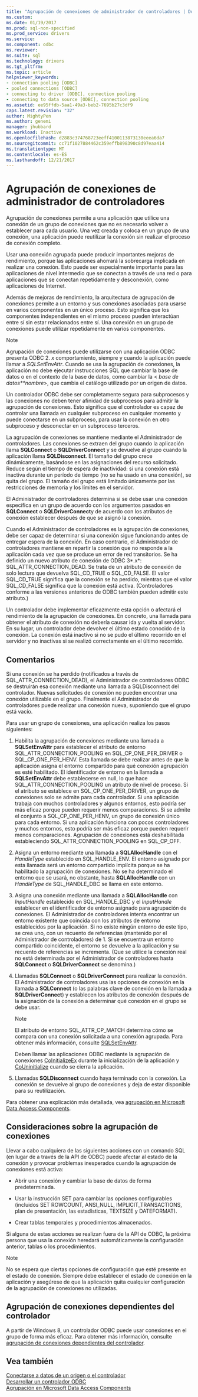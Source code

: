```yaml
---
title: "Agrupación de conexiones de administrador de controladores | Documentos de Microsoft"
ms.custom: 
ms.date: 01/19/2017
ms.prod: sql-non-specified
ms.prod_service: drivers
ms.service: 
ms.component: odbc
ms.reviewer: 
ms.suite: sql
ms.technology: drivers
ms.tgt_pltfrm: 
ms.topic: article
helpviewer_keywords:
- connection pooling [ODBC]
- pooled connections [ODBC]
- connecting to driver [ODBC], connection pooling
- connecting to data source [ODBC], connection pooling
ms.assetid: ee95ffdb-5aa1-49a3-beb2-7695b27c3df9
caps.latest.revision: "32"
author: MightyPen
ms.author: genemi
manager: jhubbard
ms.workload: Inactive
ms.openlocfilehash: d2883c374768723eeff4100113873130eeea6da7
ms.sourcegitcommit: cc71f1027884462c359effb898390c8d97eaa414
ms.translationtype: MT
ms.contentlocale: es-ES
ms.lasthandoff: 12/21/2017
---
```

# <a name="driver-manager-connection-pooling"></a>Agrupación de conexiones de administrador de controladores
Agrupación de conexiones permite a una aplicación que utilice una conexión de un grupo de conexiones que no es necesario volver a establecer para cada usuario. Una vez creada y coloca en un grupo de una conexión, una aplicación puede reutilizar la conexión sin realizar el proceso de conexión completo.  
  
 Usar una conexión agrupada puede producir importantes mejoras de rendimiento, porque las aplicaciones ahorrará la sobrecarga implicada en realizar una conexión. Esto puede ser especialmente importante para las aplicaciones de nivel intermedio que se conectan a través de una red o para aplicaciones que se conectan repetidamente y desconexión, como aplicaciones de Internet.  
  
 Además de mejoras de rendimiento, la arquitectura de agrupación de conexiones permite a un entorno y sus conexiones asociadas para usarse en varios componentes en un único proceso. Esto significa que los componentes independientes en el mismo proceso pueden interactúan entre sí sin estar relacionados entre sí. Una conexión en un grupo de conexiones puede utilizar repetidamente en varios componentes.  
  
> [!NOTE]  
>  Agrupación de conexiones puede utilizarse con una aplicación ODBC presenta ODBC 2. *x* comportamiento, siempre y cuando la aplicación puede llamar a *SQLSetEnvAttr*. Cuando se usa la agrupación de conexiones, la aplicación no debe ejecutar instrucciones SQL que cambiar la base de datos o en el contexto de la base de datos, como cambiar la \< *base de datos**nombre*>, que cambia el catálogo utilizado por un origen de datos.  
  
 Un controlador ODBC debe ser completamente segura para subprocesos y las conexiones no deben tener afinidad de subprocesos para admitir la agrupación de conexiones. Esto significa que el controlador es capaz de controlar una llamada en cualquier subproceso en cualquier momento y puede conectarse en un subproceso, para usar la conexión en otro subproceso y desconectar en un subproceso terceros.  
  
 La agrupación de conexiones se mantiene mediante el Administrador de controladores. Las conexiones se extraen del grupo cuando la aplicación llama **SQLConnect** o **SQLDriverConnect** y se devuelve al grupo cuando la aplicación llama **SQLDisconnect**. El tamaño del grupo crece dinámicamente, basándose en las asignaciones del recurso solicitado. Reduce según el tiempo de espera de inactividad: si una conexión está inactiva durante un período de tiempo (no se ha usado en una conexión), se quita del grupo. El tamaño del grupo está limitado únicamente por las restricciones de memoria y los límites en el servidor.  
  
 El Administrador de controladores determina si se debe usar una conexión específica en un grupo de acuerdo con los argumentos pasados en **SQLConnect** o **SQLDriverConnect**y de acuerdo con los atributos de conexión establecer después de que se asignó la conexión.  
  
 Cuando el Administrador de controladores es la agrupación de conexiones, debe ser capaz de determinar si una conexión sigue funcionando antes de entregar espera de la conexión. En caso contrario, el Administrador de controladores mantiene en repartir la conexión que no responde a la aplicación cada vez que se produce un error de red transitorios. Se ha definido un nuevo atributo de conexión de ODBC 3*.x*: SQL_ATTR_CONNECTION_DEAD. Se trata de un atributo de conexión de solo lectura que devuelva SQL_CD_TRUE o SQL_CD_FALSE. El valor SQL_CD_TRUE significa que la conexión se ha perdido, mientras que el valor SQL_CD_FALSE significa que la conexión está activa. (Controladores conforme a las versiones anteriores de ODBC también pueden admitir este atributo.)  
  
 Un controlador debe implementar eficazmente esta opción o afectará el rendimiento de la agrupación de conexiones. En concreto, una llamada para obtener el atributo de conexión no debería causar ida y vuelta al servidor. En su lugar, un controlador debe devolver el último estado conocido de la conexión. La conexión está inactivo si no se pudo el último recorrido en el servidor y no inactivas si se realizó correctamente en el último recorrido.  
  
## <a name="remarks"></a>Comentarios  
 Si una conexión se ha perdido (notificados a través de SQL_ATTR_CONNECTION_DEAD), el Administrador de controladores ODBC se destruirán esa conexión mediante una llamada a SQLDisconnect del controlador. Nuevas solicitudes de conexión no pueden encontrar una conexión utilizable en el grupo. Finalmente el Administrador de controladores puede realizar una conexión nueva, suponiendo que el grupo está vacío.  
  
 Para usar un grupo de conexiones, una aplicación realiza los pasos siguientes:  
  
1.  Habilita la agrupación de conexiones mediante una llamada a **SQLSetEnvAttr** para establecer el atributo de entorno SQL_ATTR_CONNECTION_POOLING en SQL_CP_ONE_PER_DRIVER o SQL_CP_ONE_PER_HENV. Esta llamada se debe realizar antes de que la aplicación asigna el entorno compartido para qué conexión agrupación es esté habilitado. El identificador de entorno en la llamada a **SQLSetEnvAttr** debe establecerse en null, lo que hace SQL_ATTR_CONNECTION_POOLING un atributo de nivel de proceso. Si el atributo se establece en SQL_CP_ONE_PER_DRIVER, un grupo de conexiones solo se admite para cada controlador. Si una aplicación trabaja con muchos controladores y algunos entornos, esto podría ser más eficaz porque pueden requerir menos comparaciones. Si se admite el conjunto a SQL_CP_ONE_PER_HENV, un grupo de conexión único para cada entorno. Si una aplicación funciona con pocos controladores y muchos entornos, esto podría ser más eficaz porque pueden requerir menos comparaciones. Agrupación de conexiones está deshabilitada estableciendo SQL_ATTR_CONNECTION_POOLING en SQL_CP_OFF.  
  
2.  Asigna un entorno mediante una llamada a **SQLAllocHandle** con el *HandleType* establecido en SQL_HANDLE_ENV. El entorno asignado por esta llamada será un entorno compartido implícita porque se ha habilitado la agrupación de conexiones. No se ha determinado el entorno que se usará, no obstante, hasta **SQLAllocHandle** con un *HandleType* de SQL_HANDLE_DBC se llama en este entorno.  
  
3.  Asigna una conexión mediante una llamada a **SQLAllocHandle** con *InputHandle* establecido en SQL_HANDLE_DBC y el *InputHandle* establecer en el identificador de entorno asignado para agrupación de conexiones. El Administrador de controladores intenta encontrar un entorno existente que coincida con los atributos de entorno establecidos por la aplicación. Si no existe ningún entorno de este tipo, se crea uno, con un recuento de referencias (mantenido por el Administrador de controladores) de 1. Si se encuentra un entorno compartido coincidente, el entorno se devuelve a la aplicación y su recuento de referencias se incrementa. (Que se utilice la conexión real no está determinada por el Administrador de controladores hasta **SQLConnect** o **SQLDriverConnect** se denomina.)  
  
4.  Llamadas **SQLConnect** o **SQLDriverConnect** para realizar la conexión. El Administrador de controladores usa las opciones de conexión en la llamada a **SQLConnect** (o las palabras clave de conexión en la llamada a **SQLDriverConnect**) y establecen los atributos de conexión después de la asignación de la conexión a determinar qué conexión en el grupo se debe usar.  
  
    > [!NOTE]  
    >  El atributo de entorno SQL_ATTR_CP_MATCH determina cómo se compara con una conexión solicitada a una conexión agrupada. Para obtener más información, consulte [SQLSetEnvAttr](../../../odbc/reference/syntax/sqlsetenvattr-function.md).  
  
     Deben llamar las aplicaciones ODBC mediante la agrupación de conexiones [CoInitializeEx](http://go.microsoft.com/fwlink/?LinkID=116307) durante la inicialización de la aplicación y [CoUninitialize](http://go.microsoft.com/fwlink/?LinkId=116310) cuando se cierra la aplicación.  
  
5.  Llamadas **SQLDisconnect** cuando haya terminado con la conexión. La conexión se devuelve al grupo de conexiones y deja de estar disponible para su reutilización.  
  
 Para obtener una explicación más detallada, vea [agrupación en Microsoft Data Access Components](http://go.microsoft.com/fwlink/?LinkId=120776).  
  
## <a name="connection-pooling-considerations"></a>Consideraciones sobre la agrupación de conexiones  
 Llevar a cabo cualquiera de las siguientes acciones con un comando SQL (en lugar de a través de la API de ODBC) puede afectar al estado de la conexión y provocar problemas inesperados cuando la agrupación de conexiones está activa:  
  
-   Abrir una conexión y cambiar la base de datos de forma predeterminada.  
  
-   Usar la instrucción SET para cambiar las opciones configurables (incluidos SET ROWCOUNT, ANSI_NULL, IMPLICIT_TRANSACTIONS, plan de presentación, las estadísticas, TEXTSIZE y DATEFORMAT).  
  
-   Crear tablas temporales y procedimientos almacenados.  
  
 Si alguna de estas acciones se realizan fuera de la API de ODBC, la próxima persona que usa la conexión heredará automáticamente la configuración anterior, tablas o los procedimientos.  
  
> [!NOTE]  
>  No se espera que ciertas opciones de configuración que esté presente en el estado de conexión. Siempre debe establecer el estado de conexión en la aplicación y asegúrese de que la aplicación quita cualquier configuración de la agrupación de conexiones no utilizadas.  
  
## <a name="driver-aware-connection-pooling"></a>Agrupación de conexiones dependientes del controlador  
 A partir de Windows 8, un controlador ODBC puede usar conexiones en el grupo de forma más eficaz. Para obtener más información, consulte [agrupación de conexiones dependientes del controlador](../../../odbc/reference/develop-app/driver-aware-connection-pooling.md).  
  
## <a name="see-also"></a>Vea también  
 [Conectarse a datos de un origen o el controlador](../../../odbc/reference/develop-app/connecting-to-a-data-source-or-driver.md)   
 [Desarrollar un controlador ODBC](../../../odbc/reference/develop-driver/developing-an-odbc-driver.md)   
 [Agrupación en Microsoft Data Access Components](http://go.microsoft.com/fwlink/?LinkId=120776)
